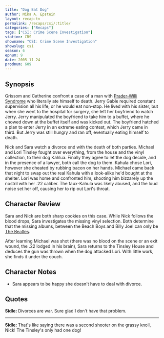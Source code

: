 ```yaml
---
title: "Dog Eat Dog"
author: Mika A. Epstein
layout: recap-tv
permalink: /recaps/csi/:title/
categories: ["Recaps"]
tags: ["CSI: Crime Scene Investigation"]
station: CBS
showname: "CSI: Crime Scene Investigation"
showslug: csi
season: 6
epnum: 9
date: 2005-11-24  
prodnum: 609  
---
```


## Synopsis

Grissom and Catherine confront a case of a man with [Prader-Willi Syndrome](http://www.pwsausa.org/) who literally ate himself to death. Jerry Gable required constant supervision all his life, or he would eat non-stop. He lived with his sister, but when she went to the hospital for surgery, she left her boyfriend to watch Jerry. Jerry manipulated the boyfriend to take him to a buffet, where he chowed down at the buffet itself and was kicked out. The boyfriend hatched a plan to enter Jerry in an extreme eating contest, which Jerry came in third. But Jerry was still hungry and ran off, eventually eating himself to death.

Nick and Sara watch a divorce end with the death of both parties. Michael and Lori Tinsley fought over everything, from the house and the vinyl collection, to their dog Kahlua. Finally they agree to let the dog decide, and in the presence of a lawyer, both call the dog to them. Kahula chose Lori, however she cheated by rubbing bacon on her hands. Michael came back that night to swap out the real Kahula with a look-alike he'd bought at the shelter. Lori was home and confronted him, shooting him bizzarely up the nostril with her .22 caliber. The faux-Kahula was likely abused, and the loud noise set her off, causing her to rip out Lori's throat.

## Character Review

Sara and Nick are both sharp cookies on this case. While Nick follows the blood drops, Sara investigates the missing vinyl selection. Both determine that the missing albums, between the Beach Boys and Billy Joel can only be [The Beatles](http://www.beatles.com/).

After learning Michael was shot (there was no blood on the scene or an exit wound, the .22 lodged in his brain), Sara returns to the Tinsley House and deduces the gun was thrown when the dog attacked Lori. With little work, she finds it under the couch.

## Character Notes

* Sara appears to be happy she doesn't have to deal with divorce.

## Quotes

**Sidle:** Divorces are war. Sure glad I don't have that problem.  

- - -

**Sidle:** That's like saying there was a second shooter on the grassy knoll, Nick! The Tinsley's only had one dog!
